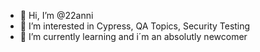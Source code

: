 - 👋 Hi, I’m @22anni
- 👀 I’m interested in Cypress, QA Topics, Security Testing 
- 🌱 I’m currently learning and i´m an absolutly newcomer


<!---
22anni/22anni is a ✨ special ✨ repository because its `README.md` (this file) appears on your GitHub profile.
You can click the Preview link to take a look at your changes.
--->
